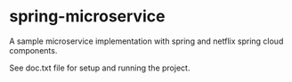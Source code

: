 # spring-microservice
A sample microservice implementation with spring and netflix spring cloud components.

See doc.txt file for setup and running the project.

